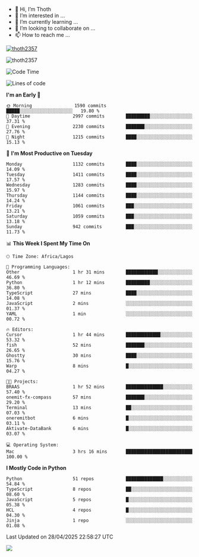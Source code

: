 <!---
thoth2357/thoth2357 is a ✨ special ✨ repository because its `README.md` (this file) appears on your GitHub profile.
You can click the Preview link to take a look at your changes.
--->

- 👋 Hi, I’m Thoth
- 👀 I’m interested in ...
- 🌱 I’m currently learning ...
- 💞️ I’m looking to collaborate on ...
- 📫 How to reach me ...


<p align="left"> <a href="https://github.com/ryo-ma/github-profile-trophy"><img src="https://github-profile-trophy.vercel.app/?username=thoth2357&theme=gruvbox&no-bg=true&no-frame=false&title=MultiLanguage,Commits,Repositories,Stars,Followers,PullRequest,Reviews,Issues" alt="thoth2357" /></a> </p>

<p align="left"> <img src="https://komarev.com/ghpvc/?username=thoth2357&label=Profile%20views&color=0e75b6&style=flat" alt="thoth2357" /> </p>

<!--START_SECTION:waka-->
![Code Time](http://img.shields.io/badge/Code%20Time-3%2C386%20hrs%2043%20mins-blue)

![Lines of code](https://img.shields.io/badge/From%20Hello%20World%20I%27ve%20Written-31.0%20million%20lines%20of%20code-blue)

**I'm an Early 🐤** 

```text
🌞 Morning                1590 commits        █████░░░░░░░░░░░░░░░░░░░░   19.80 % 
🌆 Daytime                2997 commits        █████████░░░░░░░░░░░░░░░░   37.31 % 
🌃 Evening                2230 commits        ███████░░░░░░░░░░░░░░░░░░   27.76 % 
🌙 Night                  1215 commits        ████░░░░░░░░░░░░░░░░░░░░░   15.13 % 
```
📅 **I'm Most Productive on Tuesday** 

```text
Monday                   1132 commits        ████░░░░░░░░░░░░░░░░░░░░░   14.09 % 
Tuesday                  1411 commits        ████░░░░░░░░░░░░░░░░░░░░░   17.57 % 
Wednesday                1283 commits        ████░░░░░░░░░░░░░░░░░░░░░   15.97 % 
Thursday                 1144 commits        ████░░░░░░░░░░░░░░░░░░░░░   14.24 % 
Friday                   1061 commits        ███░░░░░░░░░░░░░░░░░░░░░░   13.21 % 
Saturday                 1059 commits        ███░░░░░░░░░░░░░░░░░░░░░░   13.18 % 
Sunday                   942 commits         ███░░░░░░░░░░░░░░░░░░░░░░   11.73 % 
```


📊 **This Week I Spent My Time On** 

```text
🕑︎ Time Zone: Africa/Lagos

💬 Programming Languages: 
Other                    1 hr 31 mins        ████████████░░░░░░░░░░░░░   46.69 % 
Python                   1 hr 12 mins        █████████░░░░░░░░░░░░░░░░   36.80 % 
TypeScript               27 mins             ████░░░░░░░░░░░░░░░░░░░░░   14.08 % 
JavaScript               2 mins              ░░░░░░░░░░░░░░░░░░░░░░░░░   01.37 % 
YAML                     1 min               ░░░░░░░░░░░░░░░░░░░░░░░░░   00.72 % 

🔥 Editors: 
Cursor                   1 hr 44 mins        █████████████░░░░░░░░░░░░   53.32 % 
fish                     52 mins             ███████░░░░░░░░░░░░░░░░░░   26.65 % 
Ghostty                  30 mins             ████░░░░░░░░░░░░░░░░░░░░░   15.76 % 
Warp                     8 mins              █░░░░░░░░░░░░░░░░░░░░░░░░   04.27 % 

🐱‍💻 Projects: 
BRAAS                    1 hr 52 mins        ██████████████░░░░░░░░░░░   57.40 % 
onemit-fx-compass        57 mins             ███████░░░░░░░░░░░░░░░░░░   29.20 % 
Terminal                 13 mins             ██░░░░░░░░░░░░░░░░░░░░░░░   07.03 % 
oneremitbot              6 mins              █░░░░░░░░░░░░░░░░░░░░░░░░   03.11 % 
Aktivate-DataBank        6 mins              █░░░░░░░░░░░░░░░░░░░░░░░░   03.07 % 

💻 Operating System: 
Mac                      3 hrs 16 mins       █████████████████████████   100.00 % 
```

**I Mostly Code in Python** 

```text
Python                   51 repos            ██████████████░░░░░░░░░░░   54.84 % 
TypeScript               8 repos             ██░░░░░░░░░░░░░░░░░░░░░░░   08.60 % 
JavaScript               5 repos             █░░░░░░░░░░░░░░░░░░░░░░░░   05.38 % 
HCL                      4 repos             █░░░░░░░░░░░░░░░░░░░░░░░░   04.30 % 
Jinja                    1 repo              ░░░░░░░░░░░░░░░░░░░░░░░░░   01.08 % 
```




 Last Updated on 28/04/2025 22:58:27 UTC
<!--END_SECTION:waka-->
<!--![](http://github-profile-summary-cards.vercel.app/api/cards/profile-details?username=thoth2357&theme=2077)

![](http://github-profile-summary-cards.vercel.app/api/cards/stats?username=thoth2357&theme=2077)![](http://github-profile-summary-cards.vercel.app/api/cards/productive-time?username=thoth2357&theme=2077&utcOffset=8) -->
<img src="https://t.bkit.co/w_6789c39040b80.gif" />
